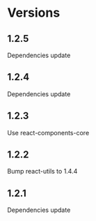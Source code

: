 # Versions

## 1.2.5

Dependencies update

## 1.2.4

Dependencies update

## 1.2.3

Use react-components-core

## 1.2.2

Bump react-utils to 1.4.4

## 1.2.1

Dependencies update
